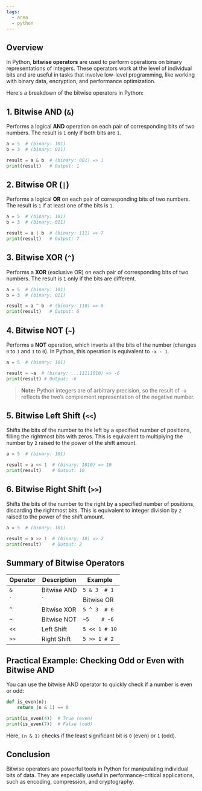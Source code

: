 ```yaml
---
tags:
  - area
  - python
---
```

## Overview

In Python, **bitwise operators** are used to perform operations on binary representations of integers. These operators work at the level of individual bits and are useful in tasks that involve low-level programming, like working with binary data, encryption, and performance optimization.

Here's a breakdown of the bitwise operators in Python:

## 1. **Bitwise AND (`&`)**

Performs a logical **AND** operation on each pair of corresponding bits of two numbers. The result is `1` only if both bits are `1`.

```python
a = 5  # (binary: 101)
b = 3  # (binary: 011)

result = a & b  # (binary: 001) => 1
print(result)   # Output: 1
```

## 2. **Bitwise OR (`|`)**

Performs a logical **OR** on each pair of corresponding bits of two numbers. The result is `1` if at least one of the bits is `1`.

```python
a = 5  # (binary: 101)
b = 3  # (binary: 011)

result = a | b  # (binary: 111) => 7
print(result)   # Output: 7
```

## 3. **Bitwise XOR (`^`)**

Performs a **XOR** (exclusive OR) on each pair of corresponding bits of two numbers. The result is `1` only if the bits are different.

```python
a = 5  # (binary: 101)
b = 3  # (binary: 011)

result = a ^ b  # (binary: 110) => 6
print(result)   # Output: 6
```

## 4. **Bitwise NOT (`~`)**

Performs a **NOT** operation, which inverts all the bits of the number (changes `0` to `1` and `1` to `0`). In Python, this operation is equivalent to `-x - 1`.

```python
a = 5  # (binary: 101)

result = ~a  # (binary: ...11111010) => -6
print(result) # Output: -6
```

> **Note:** Python integers are of arbitrary precision, so the result of `~a` reflects the two’s complement representation of the negative number.

## 5. **Bitwise Left Shift (`<<`)**

Shifts the bits of the number to the left by a specified number of positions, filling the rightmost bits with zeros. This is equivalent to multiplying the number by `2` raised to the power of the shift amount.

```python
a = 5  # (binary: 101)

result = a << 1  # (binary: 1010) => 10
print(result)    # Output: 10
```

## 6. **Bitwise Right Shift (`>>`)**

Shifts the bits of the number to the right by a specified number of positions, discarding the rightmost bits. This is equivalent to integer division by `2` raised to the power of the shift amount.

```python
a = 5  # (binary: 101)

result = a >> 1  # (binary: 10) => 2
print(result)    # Output: 2
```

## Summary of Bitwise Operators

| Operator | Description                      | Example                 |
|----------|----------------------------------|-------------------------|
| `&`      | Bitwise AND                      | `5 & 3  # 1`            |
| `|`      | Bitwise OR                       | `5 | 3  # 7`            |
| `^`      | Bitwise XOR                      | `5 ^ 3  # 6`            |
| `~`      | Bitwise NOT                      | `~5    # -6`            |
| `<<`     | Left Shift                       | `5 << 1 # 10`           |
| `>>`     | Right Shift                      | `5 >> 1 # 2`            |

## Practical Example: Checking Odd or Even with Bitwise AND

You can use the bitwise AND operator to quickly check if a number is even or odd:

```python
def is_even(n):
    return (n & 1) == 0

print(is_even(4))  # True (even)
print(is_even(7))  # False (odd)
```

Here, `(n & 1)` checks if the least significant bit is `0` (even) or `1` (odd).

## Conclusion

Bitwise operators are powerful tools in Python for manipulating individual bits of data. They are especially useful in performance-critical applications, such as encoding, compression, and cryptography.